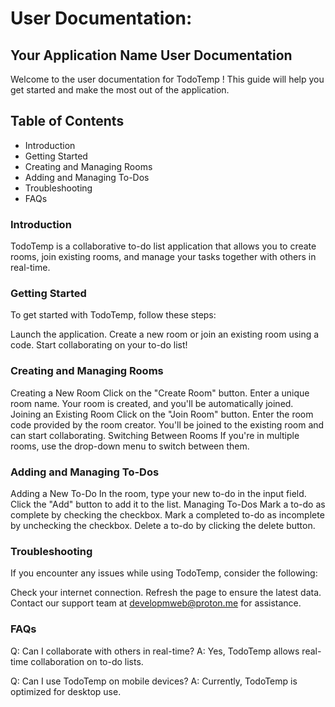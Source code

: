 # User Documentation:

## Your Application Name User Documentation
Welcome to the user documentation for TodoTemp ! This guide will help you get started and make the most out of the application.

## Table of Contents
- Introduction  
- Getting Started  
- Creating and Managing Rooms  
- Adding and Managing To-Dos  
- Troubleshooting  
- FAQs

### Introduction
TodoTemp is a collaborative to-do list application that allows you to create rooms, join existing rooms, and manage your tasks together with others in real-time.

### Getting Started
To get started with TodoTemp, follow these steps:

Launch the application.
Create a new room or join an existing room using a code.
Start collaborating on your to-do list!
### Creating and Managing Rooms
Creating a New Room
Click on the "Create Room" button.
Enter a unique room name.
Your room is created, and you'll be automatically joined.
Joining an Existing Room
Click on the "Join Room" button.
Enter the room code provided by the room creator.
You'll be joined to the existing room and can start collaborating.
Switching Between Rooms
If you're in multiple rooms, use the drop-down menu to switch between them.
### Adding and Managing To-Dos
Adding a New To-Do
In the room, type your new to-do in the input field.
Click the "Add" button to add it to the list.
Managing To-Dos
Mark a to-do as complete by checking the checkbox.
Mark a completed to-do as incomplete by unchecking the checkbox.
Delete a to-do by clicking the delete button.
### Troubleshooting
If you encounter any issues while using TodoTemp, consider the following:

Check your internet connection.
Refresh the page to ensure the latest data.
Contact our support team at developmweb@proton.me for assistance.
### FAQs
Q: Can I collaborate with others in real-time?
A: Yes, TodoTemp allows real-time collaboration on to-do lists.

Q: Can I use TodoTemp on mobile devices?
A: Currently, TodoTemp is optimized for desktop use.

